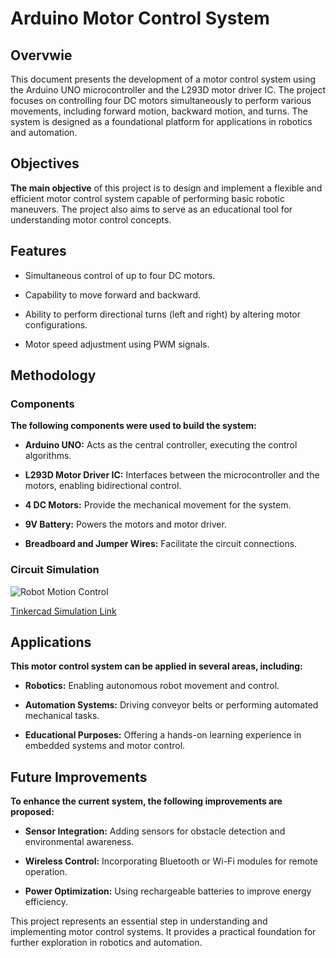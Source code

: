 # Arduino Motor Control System
## Overvwie 

This document presents the development of a motor control system using the Arduino UNO microcontroller and the L293D motor driver IC. The project focuses on controlling four DC motors simultaneously to perform various movements, including forward motion, backward motion, and turns. The system is designed as a foundational platform for applications in robotics and automation.

## Objectives

**The main objective** of this project is to design and implement a flexible and efficient motor control system capable of performing basic robotic maneuvers. The project also aims to serve as an educational tool for understanding motor control concepts.

## Features

- Simultaneous control of up to four DC motors.

- Capability to move forward and backward.

- Ability to perform directional turns (left and right) by altering motor configurations.

- Motor speed adjustment using PWM signals.

## Methodology

### Components

**The following components were used to build the system:**

- **Arduino UNO:** Acts as the central controller, executing the control algorithms.

- **L293D Motor Driver IC:** Interfaces between the microcontroller and the motors, enabling bidirectional control.

- **4 DC Motors:** Provide the mechanical movement for the system.

- **9V Battery:** Powers the motors and motor driver.

- **Breadboard and Jumper Wires:** Facilitate the circuit connections.


### Circuit Simulation
![Robot Motion Control](https://github.com/user-attachments/assets/37ccbe74-1045-4009-bd57-b6c14dc98cdd)

[Tinkercad Simulation Link](https://www.tinkercad.com/things/dgmqqgK1kvN-robot-motion-control)

## Applications

**This motor control system can be applied in several areas, including:**

- **Robotics:** Enabling autonomous robot movement and control.

- **Automation Systems:** Driving conveyor belts or performing automated mechanical tasks.

- **Educational Purposes:** Offering a hands-on learning experience in embedded systems and motor control.

## Future Improvements

**To enhance the current system, the following improvements are proposed:**

- **Sensor Integration:** Adding sensors for obstacle detection and environmental awareness.

- **Wireless Control:** Incorporating Bluetooth or Wi-Fi modules for remote operation.

- **Power Optimization:** Using rechargeable batteries to improve energy efficiency.


This project represents an essential step in understanding and implementing motor control systems. It provides a practical foundation for further exploration in robotics and automation.

